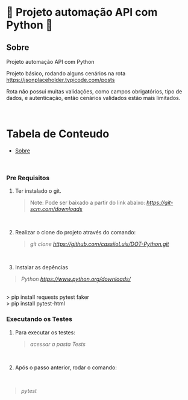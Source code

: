 # 🚀 Projeto automação API com Python 🚀

<a name="sobre"></a>

## Sobre

Projeto automação API com Python

Projeto básico, rodando alguns cenários na rota https://jsonplaceholder.typicode.com/posts

Rota não possui muitas validações, como campos obrigatórios, tipo de dados, e autenticação, então cenários validados estão mais limitados.

<br>

# Tabela de Conteudo

<!--ts-->

- [Sobre](#Sobre)
<!--te-->

<br>
<a name="pre-requisitos"></a>

### Pre Requisitos

1.  Ter instalado o git.
    > Note: Pode ser baixado a partir do link abaixo: <i>https://git-scm.com/downloads</i>

<br>

2.  Realizar o clone do projeto através do comando:
    > <i>git clone https://github.com/cassiioLuis/DOT-Python.git</i>

<br>

3.  Instalar as depências
   > <i>Python https://www.python.org/downloads/</i>
   <br>
   > pip install requests pytest faker <br>
   > pip install pytest-html

<br>


### Executando os Testes

1. Para executar os testes: 
   > <i>acessar a pasta Tests</i>

<br>

2. Após o passo anterior, rodar o comando:

<br>

   > <i>pytest</i>
   
[Pytest]: https://docs.pytest.org/en/stable/
[Python]: https://www.python.org/doc/
